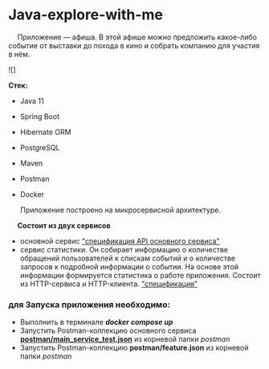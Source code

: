 # Java-explore-with-me

&emsp; Приложение — афиша. В этой афише можно предложить какое-либо событие
от выставки до похода в кино и собрать компанию для участия в нём.

![]

**Стек:**
- Java 11
- Spring Boot
- Hibernate ORM
- PostgreSQL
- Maven
- Postman
- Docker


    Приложение построено на микросервисной архитектуре.

&emsp; **Состоит из двух сервисов**
- основной сервис ["спецификация API основного сервиса"](https://github.com/SergeyAnosov/java-explore-with-me/blob/main/ewm-main-service-spec.json)
- сервис статистики. Он собирает информацию о количестве обращений пользователей к спискам событий и
о количестве запросов к подробной информации о событии.
На основе этой информации формируется статистика о работе приложения. Состоит из HTTP-сервиса и HTTP-клиента.
["спецификация"](https://github.com/SergeyAnosov/java-explore-with-me/blob/main/ewm-stats-service-spec.json)

 





### для Запуска приложения необходимо:
- Выполнить в терминале ***docker compose up***
- Запустить Postman-коллекцию основного сервиса [**postman/main_service_test.json**]() из корневой папки *postman* 
- Запустить Postman-коллекцию **postman/feature.json** из корневой папки *postman*
